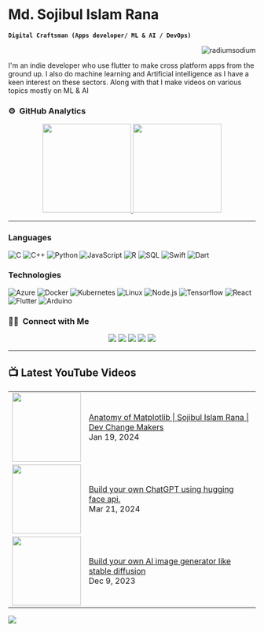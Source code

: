 # Md. Sojibul Islam Rana

**`Digital Craftsman (Apps developer/ ML & AI / DevOps)`**

<p align="right"> <img src="https://komarev.com/ghpvc/?username=radiumSodium&style=flat" alt="radiumsodium" /> </p>

I'm an indie developer who use flutter to make cross platform apps from the ground up. I also do machine learning and Artificial intelligence as I have a keen interest on these sectors. Along with that I make videos on various topics mostly on ML & AI

### ⚙️ &nbsp;GitHub Analytics

<p align="center">
<a href="https://github.com/radiumSodium">
  <img height="180em" src="https://github-readme-stats-eight-theta.vercel.app/api?username=radiumSodium&show_icons=true&theme=algolia&include_all_commits=true&count_private=true"/>
  <img height="180em" src="https://github-readme-stats-eight-theta.vercel.app/api/top-langs/?username=radiumSodium&layout=compact&langs_count=8&theme=algolia"/>
</a>
</p>
<hr>

### Languages

![C](https://img.shields.io/badge/-C-4e4e4c?&logo=C) ![C++](https://img.shields.io/badge/-C++-skyblue?&logo=c%2b%2b&logoColor=00599C) ![Python](https://img.shields.io/badge/-Python-ffd343?&logo=Python) ![JavaScript](https://img.shields.io/badge/-JavaScript-212121?&logo=JavaScript) ![R](https://img.shields.io/badge/-R-blue?&logo=R) ![SQL](https://img.shields.io/badge/-SQL-1a4e4c?&logo=MySQL) ![Swift](https://img.shields.io/badge/-Swift-000?&logo=Swift) ![Dart](https://img.shields.io/badge/-Dart-blue?&logo=Dart)

### Technologies

![Azure](https://img.shields.io/badge/-Azure-000?&logo=MicrosoftAzure&logoColor=F90) ![Docker](https://img.shields.io/badge/-Docker-000?&logo=Docker) ![Kubernetes](https://img.shields.io/badge/-Kubernetes-000?&logo=Kubernetes) ![Linux](https://img.shields.io/badge/-Linux-000?&logo=Linux) ![Node.js](https://img.shields.io/badge/-Node.js-000?&logo=node.js) ![Tensorflow](https://img.shields.io/badge/-Tensorflow-000?&logo=Tensorflow) ![React](https://img.shields.io/badge/-React-000?&logo=React) ![Flutter](https://img.shields.io/badge/-Flutter-000?&logo=Flutter&logoColor=skyblue) ![Arduino](https://img.shields.io/badge/-Arduino-000?&logo=Arduino&logoColor=cyan)

### 🤝🏻 &nbsp;Connect with Me

<p align="center">
<a href="https://www.linkedin.com/in/radiumsodium/"><img src="https://img.shields.io/badge/-Md.%20Sojibul%20Islam%20Rana-0077B5?style=flat&logo=Linkedin&logoColor=white"/></a>
<a href="mailto:si.radiumsodium@gmail.com"><img src="https://img.shields.io/badge/-si.radiumsodium@gmail.com-D14836?style=flat&logo=Gmail&logoColor=white"/></a>
<a href="https://www.facebook.com/sir4n4/"><img src="https://img.shields.io/badge/-Md. Sojibul Islam Rana-1877F2?style=flat&logo=Facebook&logoColor=white"/></a>
<a href="https://twitter.com/_sir4n4"><img src="https://img.shields.io/badge/-@Md. Sojibul Islam Rana-212121?style=flat&logo=X&logoColor=white"/></a>
<a href="https://www.youtube.com/channel/UCGV_UOesD1noUN7q6OS6RMw"><img src="https://img.shields.io/badge/-@radiumsodium-FF0000?style=flat&logo=YouTube&logoColor=white"/></a>
</p>

---

## 📺 Latest YouTube Videos

<table>
  <tbody>
<!-- YOUTUBE:START --><tr><td><a href="https://youtu.be/pOrpung-s4E"><img width="140px" src="https://i.ytimg.com/vi/pOrpung-s4E/mqdefault.jpg"></a></td>
<td><a href="https://youtu.be/pOrpung-s4E">Anatomy of Matplotlib | Sojibul Islam Rana | Dev Change Makers</a><br/>Jan 19, 2024</td></tr>
<tr><td><a href="https://www.youtube.com/watch?v=kViGwIcuwI0"><img width="140px" src="https://i.ytimg.com/vi/kViGwIcuwI0/mqdefault.jpg"></a></td>
<td><a href="https://www.youtube.com/watch?v=kViGwIcuwI0">Build your own ChatGPT using hugging face api.</a><br/>Mar 21, 2024</td></tr>
<tr><td><a href="https://www.youtube.com/watch?v=t958xTS_RSU"><img width="140px" src="https://i.ytimg.com/vi/t958xTS_RSU/mqdefault.jpg"></a></td>
<td><a href="https://www.youtube.com/watch?v=t958xTS_RSU">Build your own AI image generator like stable diffusion</a><br/>Dec 9, 2023</td></tr>

<!-- YOUTUBE:END -->
</tbody>
  </table>

[<img src="https://img.shields.io/badge/-Subscribe-red?style=for-the-badge&logo=youtube&logoColor=white"/>](https://www.youtube.com/channel/UCGV_UOesD1noUN7q6OS6RMw?sub_confirmation=1)

